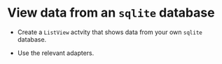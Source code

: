 # View data from an `sqlite` database

* Create a `ListView` actvity that shows data from your own `sqlite` database.

* Use the relevant adapters.
